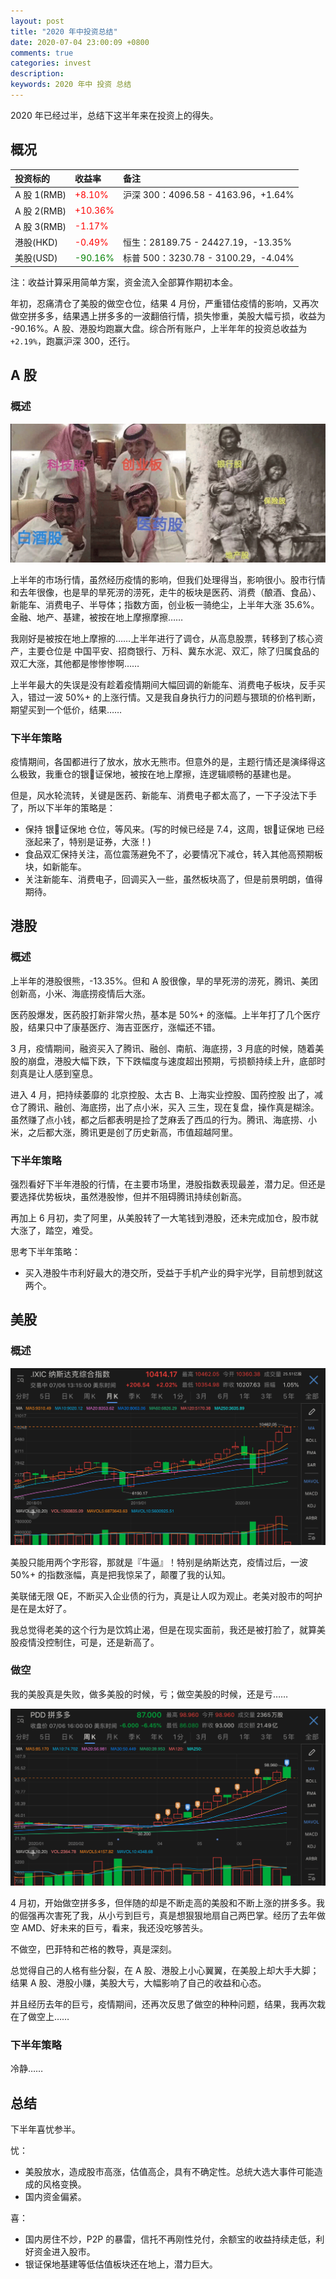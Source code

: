 ```yaml
---
layout: post
title: "2020 年中投资总结"
date: 2020-07-04 23:00:09 +0800
comments: true
categories: invest
description: 
keywords: 2020 年中 投资 总结
---
```

2020 年已经过半，总结下这半年来在投资上的得失。

## 概况

|投资标的|收益率|备注|
|:--|:--|:--|
|A 股 1(RMB)|<font color="red">+8.10%</font>|沪深 300：4096.58 - 4163.96，+1.64%|
|A 股 2(RMB)|<font color="red">+10.36%</font>|
|A 股 3(RMB)|<font color="red">-1.17%</font>||
|港股(HKD)|<font color="red">-0.49%</font>|恒生：28189.75 - 24427.19，-13.35%|
|美股(USD)|<font color="green">-90.16%</font>|标普 500：3230.78 - 3100.29，-4.04%|
    
注：收益计算采用简单方案，资金流入全部算作期初本金。

年初，忍痛清仓了美股的做空仓位，结果 4 月份，严重错估疫情的影响，又再次做空拼多多，结果遇上拼多多的一波翻倍行情，损失惨重，美股大幅亏损，收益为 -90.16%。A 股、港股均跑赢大盘。综合所有账户，上半年年的投资总收益为 `+2.19%`，跑赢沪深 300，还行。

## A 股
### 概述
![2020q1_the_a_stock](/images/2020-07-04-2020midyear-invest-summary/2020s1_the_a_stock.PNG)

上半年的市场行情，虽然经历疫情的影响，但我们处理得当，影响很小。股市行情和去年很像，也是旱的旱死涝的涝死，走牛的板块是医药、消费（酿酒、食品）、新能车、消费电子、半导体；指数方面，创业板一骑绝尘，上半年大涨 35.6%。金融、地产、基建，被按在地上摩擦摩擦……

我刚好是被按在地上摩擦的……上半年进行了调仓，从高息股票，转移到了核心资产，主要仓位是 中国平安、招商银行、万科、冀东水泥、双汇，除了归属食品的双汇大涨，其他都是惨惨惨啊……

上半年最大的失误是没有趁着疫情期间大幅回调的新能车、消费电子板块，反手买入，错过一波 50%+ 的上涨行情。又是我自身执行力的问题与猥琐的价格判断，期望买到一个低价，结果……

### 下半年策略
疫情期间，各国都进行了放水，放水无熊市。但意外的是，主题行情还是演绎得这么极致，我重仓的银证保地，被按在地上摩擦，连逻辑顺畅的基建也是。

但是，风水轮流转，关键是医药、新能车、消费电子都太高了，一下子没法下手了，所以下半年的策略是：
* 保持 银证保地 仓位，等风来。(写的时候已经是 7.4，这周，银证保地 已经涨起来了，特别是证券，大涨！)
* 食品双汇保持关注，高位震荡避免不了，必要情况下减仓，转入其他高预期板块，如新能车。
* 关注新能车、消费电子，回调买入一些，虽然板块高了，但是前景明朗，值得期待。

## 港股
### 概述
上半年的港股很熊，-13.35%。但和 A 股很像，旱的旱死涝的涝死，腾讯、美团创新高，小米、海底捞疫情后大涨。

医药股爆发，医药股打新非常火热，基本是 50%+ 的涨幅。上半年打了几个医疗股，结果只中了康基医疗、海吉亚医疗，涨幅还不错。

3 月，疫情期间，融资买入了腾讯、融创、南航、海底捞，3 月底的时候，随着美股的崩盘，港股大幅下跌，下下跌幅度与速度超出预期，亏损额持续上升，底部时刻真是让人感到窒息。

进入 4 月，把持续萎靡的 北京控股、太古 B、上海实业控股、国药控股 出了，减仓了腾讯、融创、海底捞，出了点小米，买入 三生，现在复盘，操作真是糊涂。虽然赚了点小钱，都之后都表明是捡了芝麻丢了西瓜的行为。腾讯、海底捞、小米，之后都大涨，腾讯更是创了历史新高，市值超越阿里。

### 下半年策略
强烈看好下半年港股的行情，在主要市场里，港股指数表现最差，潜力足。但还是要选择优势板块，虽然港股惨，但并不阻碍腾讯持续创新高。

再加上 6 月初，卖了阿里，从美股转了一大笔钱到港股，还未完成加仓，股市就大涨了，踏空，难受。

思考下半年策略：
* 买入港股牛市利好最大的港交所，受益于手机产业的舜宇光学，目前想到就这两个。

## 美股
### 概述

![2020s1_nasdaq](/images/2020-07-04-2020midyear-invest-summary/2020s1_nasdaq.PNG)

美股只能用两个字形容，那就是『牛逼』！特别是纳斯达克，疫情过后，一波 50%+ 的指数涨幅，真是把我惊呆了，颠覆了我的认知。

美联储无限 QE，不断买入企业债的行为，真是让人叹为观止。老美对股市的呵护是在是太好了。

我总觉得老美的这个行为是饮鸩止渴，但是在现实面前，我还是被打脸了，就算美股疫情没控制住，可是，还是新高了。

### 做空
我的美股真是失败，做多美股的时候，亏；做空美股的时候，还是亏……

![pdd走势](/images/2020-07-04-2020midyear-invest-summary/2020s1_pdd.PNG)

4 月初，开始做空拼多多，但伴随的却是不断走高的美股和不断上涨的拼多多。我的倔强再次害死了我，从小亏到巨亏，真是想狠狠地扇自己两巴掌。经历了去年做空 AMD、好未来的巨亏，看来，我还没吃够苦头。

不做空，巴菲特和芒格的教导，真是深刻。

总觉得自己的人格有些分裂，在 A 股、港股上小心翼翼，在美股上却大手大脚；结果 A 股、港股小赚，美股大亏，大幅影响了自己的收益和心态。

并且经历去年的巨亏，疫情期间，还再次反思了做空的种种问题，结果，我再次栽在了做空上……

### 下半年策略
冷静……

## 总结
下半年喜忧参半。

忧：
* 美股放水，造成股市高涨，估值高企，具有不确定性。总统大选大事件可能造成的风格变换。
* 国内资金偏紧。

喜：
* 国内房住不炒，P2P 的暴雷，信托不再刚性兑付，余额宝的收益持续走低，利好资金进入股市。
* 银证保地基建等低估值板块还在地上，潜力巨大。